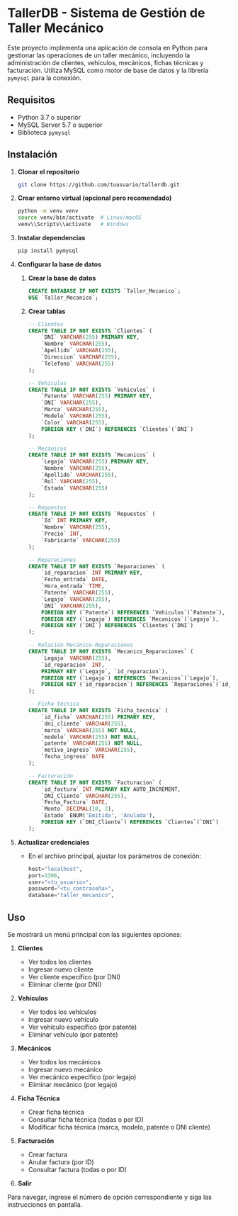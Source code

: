 # TallerDB - Sistema de Gestión de Taller Mecánico

Este proyecto implementa una aplicación de consola en Python para gestionar las operaciones de un taller mecánico, incluyendo la administración de clientes, vehículos, mecánicos, fichas técnicas y facturación. Utiliza MySQL como motor de base de datos y la librería `pymysql` para la conexión.

## Requisitos

* Python 3.7 o superior
* MySQL Server 5.7 o superior
* Biblioteca `pymysql`

## Instalación

1. **Clonar el repositorio**

   ```bash
   git clone https://github.com/tuusuario/tallerdb.git
   ```

2. **Crear entorno virtual (opcional pero recomendado)**

   ```bash
   python -m venv venv
   source venv/bin/activate  # Linux/macOS
   venv\\Scripts\\activate   # Windows
   ```

3. **Instalar dependencias**

   ```bash
   pip install pymysql
   ```

4. **Configurar la base de datos**

   1. **Crear la base de datos**

      ```sql
      CREATE DATABASE IF NOT EXISTS `Taller_Mecanico`;
      USE `Taller_Mecanico`;
      ```

   2. **Crear tablas**

      ```sql
      -- Clientes
      CREATE TABLE IF NOT EXISTS `Clientes` (
          `DNI` VARCHAR(255) PRIMARY KEY,
          `Nombre` VARCHAR(255),
          `Apellido` VARCHAR(255),
          `Direccion` VARCHAR(255),
          `Telefono` VARCHAR(255)
      );

      -- Vehículos
      CREATE TABLE IF NOT EXISTS `Vehiculos` (
          `Patente` VARCHAR(255) PRIMARY KEY,
          `DNI` VARCHAR(255),
          `Marca` VARCHAR(255),
          `Modelo` VARCHAR(255),
          `Color` VARCHAR(255),
          FOREIGN KEY (`DNI`) REFERENCES `Clientes`(`DNI`)
      );

      -- Mecánicos
      CREATE TABLE IF NOT EXISTS `Mecanicos` (
          `Legajo` VARCHAR(255) PRIMARY KEY,
          `Nombre` VARCHAR(255),
          `Apellido` VARCHAR(255),
          `Rol` VARCHAR(255),
          `Estado` VARCHAR(255)
      );

      -- Repuestos
      CREATE TABLE IF NOT EXISTS `Repuestos` (
          `Id` INT PRIMARY KEY,
          `Nombre` VARCHAR(255),
          `Precio` INT,
          `Fabricante` VARCHAR(255)
      );

      -- Reparaciones
      CREATE TABLE IF NOT EXISTS `Reparaciones` (
          `id_reparacion` INT PRIMARY KEY,
          `Fecha_entrada` DATE,
          `Hora_entrada` TIME,
          `Patente` VARCHAR(255),
          `Legajo` VARCHAR(255),
          `DNI` VARCHAR(255),
          FOREIGN KEY (`Patente`) REFERENCES `Vehiculos`(`Patente`),
          FOREIGN KEY (`Legajo`) REFERENCES `Mecanicos`(`Legajo`),
          FOREIGN KEY (`DNI`) REFERENCES `Clientes`(`DNI`)
      );

      -- Relación Mecánico-Reparaciones
      CREATE TABLE IF NOT EXISTS `Mecanico_Reparaciones` (
          `Legajo` VARCHAR(255),
          `id_reparacion` INT,
          PRIMARY KEY (`Legajo`, `id_reparacion`),
          FOREIGN KEY (`Legajo`) REFERENCES `Mecanicos`(`Legajo`),
          FOREIGN KEY (`id_reparacion`) REFERENCES `Reparaciones`(`id_reparacion`)
      );

      -- Ficha técnica
      CREATE TABLE IF NOT EXISTS `Ficha_tecnica` (
          `id_ficha` VARCHAR(255) PRIMARY KEY,
          `dni_cliente` VARCHAR(255),
          `marca` VARCHAR(255) NOT NULL,
          `modelo` VARCHAR(255) NOT NULL,
          `patente` VARCHAR(255) NOT NULL,
          `motivo_ingreso` VARCHAR(255),
          `fecha_ingreso` DATE
      );

      -- Facturación
      CREATE TABLE IF NOT EXISTS `Facturacion` (
          `id_factura` INT PRIMARY KEY AUTO_INCREMENT,
          `DNI_Cliente` VARCHAR(255),
          `Fecha_Factura` DATE,
          `Monto` DECIMAL(10, 2),
          `Estado` ENUM('Emitida', 'Anulada'),
          FOREIGN KEY (`DNI_Cliente`) REFERENCES `Clientes`(`DNI`)
      );
      ```

5. **Actualizar credenciales**

   * En el archivo principal, ajustar los parámetros de conexión:

     ```python
     host="localhost",
     port=3306,
     user="<tu_usuario>",
     password="<tu_contraseña>",
     database="taller_mecanico",
     ```

## Uso

Se mostrará un menú principal con las siguientes opciones:

1. **Clientes**

   * Ver todos los clientes
   * Ingresar nuevo cliente
   * Ver cliente específico (por DNI)
   * Eliminar cliente (por DNI)

2. **Vehículos**

   * Ver todos los vehículos
   * Ingresar nuevo vehículo
   * Ver vehículo específico (por patente)
   * Eliminar vehículo (por patente)

3. **Mecánicos**

   * Ver todos los mecánicos
   * Ingresar nuevo mecánico
   * Ver mecánico específico (por legajo)
   * Eliminar mecánico (por legajo)

4. **Ficha Técnica**

   * Crear ficha técnica
   * Consultar ficha técnica (todas o por ID)
   * Modificar ficha técnica (marca, modelo, patente o DNI cliente)

5. **Facturación**

   * Crear factura
   * Anular factura (por ID)
   * Consultar factura (todas o por ID)

6. **Salir**

Para navegar, ingrese el número de opción correspondiente y siga las instrucciones en pantalla.
